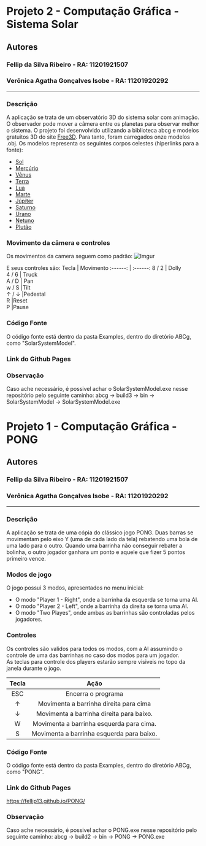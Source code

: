 Projeto 2 - Computação Gráfica - Sistema Solar
======
## Autores
### Fellip da Silva Ribeiro - RA: 11201921507
### Verônica Agatha Gonçalves Isobe - RA: 11201920292
------
### Descrição
A aplicação se trata de um observatório 3D do sistema solar com animação. O observador pode mover a câmera entre os planetas para observar melhor o sistema.
O projeto foi desenvolvido utilizando a biblioteca abcg e modelos gratuitos 3D do site [Free3D](https://free3d.com/).
Para tanto, foram carregados onze modelos .obj. Os modelos representa os seguintes corpos celestes (hiperlinks para a fonte):

- [Sol](https://free3d.com/3d-model/sun-43982.html)
- [Mercúrio](https://free3d.com/3d-model/mercury-23007.html)
- [Vênus](https://free3d.com/3d-model/venus-98714.html)
- [Terra](https://free3d.com/3d-model/photorealistic-earth-98256.html)
- [Lua](https://free3d.com/3d-model/moon-photorealistic-2k-853071.html)
- [Marte](https://free3d.com/3d-model/mars-photorealistic-2k-671043.html)
- [Júpiter](https://free3d.com/3d-model/jupiter-v1--853820.html)
- [Saturno](https://free3d.com/3d-model/saturn-v1--741827.html)
- [Urano](https://free3d.com/3d-model/uranus-v2--767518.html)
- [Netuno](https://free3d.com/3d-model/neptune-82847.html)
- [Plutão](https://free3d.com/3d-model/pluto-v1--424613.html)

### Movimento da câmera e controles
Os movimentos da camera seguem como padrão:
![Imgur](https://i.imgur.com/OA3We8k.png)

E seus controles são:
Tecla | Movimento
:------: | :------:
 8 / 2   | Dolly	        
 4 / 6	 | Truck		
 A / D	 | Pan	        
 w / S	 |Tilt		
 ↑ / ↓	 |Pedestal	
 R		   |Reset		
 P	     |Pause		


### Código Fonte
O código fonte está dentro da pasta Examples, dentro do diretório ABCg, como "SolarSystemModel".

### Link do Github Pages


### Observação
Caso ache necessário, é possivel achar o SolarSystemModel.exe nesse repositório pelo seguinte caminho: abcg → build3 → bin → SolarSystemModel → SolarSystemModel.exe



Projeto 1 - Computação Gráfica - PONG
======
## Autores
### Fellip da Silva Ribeiro - RA: 11201921507
### Verônica Agatha Gonçalves Isobe - RA: 11201920292
------
### Descrição
A aplicação se trata de uma cópia do clássico jogo PONG. Duas barras se movimentam pelo eixo Y (uma de cada lado da tela) rebatendo uma bola de uma lado para o outro. Quando uma barrinha não conseguir rebater a bolinha, o outro jogador ganhara um ponto e aquele que fizer 5 pontos primeiro vence.

### Modos de jogo
O jogo possui 3 modos, apresentados no menu inicial:
- O modo "Player 1 - Right", onde a barrinha da esquerda se torna uma AI. 
- O modo "Player 2 - Left", onde a barrinha da direita se torna uma AI. 
- O modo "Two Playes", onde ambas as barrinhas são controladas pelos jogadores.

### Controles
Os controles são validos para todos os modos, com a AI assumindo o controle de uma das barrinhas no caso dos modos para um jogador. <br />
As teclas para controle dos players estarão sempre visiveis no topo da janela durante o jogo.

Tecla | Ação
:------: | :------:
ESC    | Encerra o programa
↑      | Movimenta a barrinha direita para cima
↓      | Movimenta a barrinha direita para baixo.
W      | Movimenta a barrinha esquerda para cima.
S      | Movimenta a barrinha esquerda para baixo.

### Código Fonte
O código fonte está dentro da pasta Examples, dentro do diretório ABCg, como "PONG".

### Link do Github Pages
https://fellip13.github.io/PONG/

### Observação
Caso ache necessário, é possivel achar o PONG.exe nesse repositório pelo seguinte caminho: abcg → build2 → bin → PONG → PONG.exe
